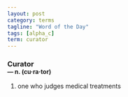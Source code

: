 ```yaml
---
layout: post
category: terms
tagline: "Word of the Day"
tags: [alpha_c]
term: curator
---
```


<h3>Curator<br/> <small>&mdash; n. (cu<span>&middot;</span>ra<span>&middot;</span>tor)</small></h3>
<p><ol><li>one who judges medical treatments</li>
</ol></p>
